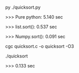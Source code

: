 py ./quicksort.py

\>\>\> Pure python: 5.140 sec

\>\>\> list.sort(): 0.537 sec

\>\>\> Numpy.sort(): 0.091 sec


cgc quicksort.c -o quicksort -O3

./quicksort 

\>\>\> 0.133 sec

